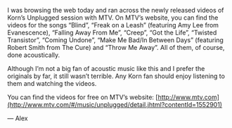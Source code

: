 I was browsing the web today and ran across the newly released videos of Korn’s Unplugged session with MTV. On MTV’s website, you can find the videos for the songs “Blind”, “Freak on a Leash” (featuring Amy Lee from Evanescence), “Falling Away From Me”, “Creep”, “Got the Life”, “Twisted Transistor”, “Coming Undone”, “Make Me Bad/In Between Days” (featuring Robert Smith from The Cure) and “Throw Me Away”. All of them, of course, done acoustically.

Although I’m not a big fan of acoustic music like this and I prefer the originals by far, it still wasn’t terrible. Any Korn fan should enjoy listening to them and watching the videos.

You can find the videos for free on MTV’s website: [http://www.mtv.com](http://www.mtv.com/#/music/unplugged/detail.jhtml?contentId=1552901)

— Alex